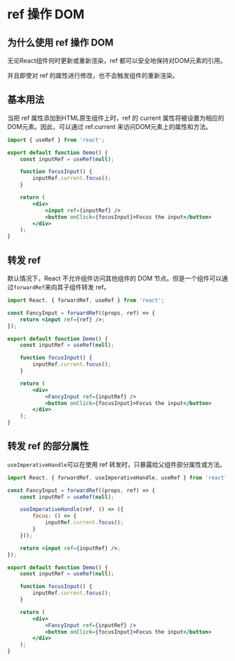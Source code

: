 # ref 操作 DOM

## 为什么使用 ref 操作 DOM
无论React组件何时更新或重新渲染，ref 都可以安全地保持对DOM元素的引用。

并且即使对 ref 的属性进行修改，也不会触发组件的重新渲染。

## 基本用法
当把 ref 属性添加到HTML原生组件上时，ref 的 current 属性将被设置为相应的DOM元素。因此，可以通过 ref.current 来访问DOM元素上的属性和方法。
```jsx
import { useRef } from 'react';

export default function Demo() {
    const inputRef = useRef(null);

    function focusInput() {
        inputRef.current.focus();
    }

    return (
        <div>
            <input ref={inputRef} />
            <button onClick={focusInput}>Focus the input</button>
        </div>
    );
}
```
## 转发 ref
默认情况下，React 不允许组件访问其他组件的 DOM 节点。但是一个组件可以通过`forwardRef`来向其子组件转发 ref。
```jsx
import React, { forwardRef, useRef } from 'react';

const FancyInput = forwardRef((props, ref) => {
    return <input ref={ref} />;
});

export default function Demo() {
    const inputRef = useRef(null);

    function focusInput() {
        inputRef.current.focus();
    }

    return (
        <div>
            <FancyInput ref={inputRef} />
            <button onClick={focusInput}>Focus the input</button>
        </div>
    );
}
```
## 转发 ref 的部分属性
`useImperativeHandle`可以在使用 ref 转发时，只暴露给父组件部分属性或方法。
```jsx
import React, { forwardRef, useImperativeHandle, useRef } from 'react';

const FancyInput = forwardRef((props, ref) => {
    const inputRef = useRef(null);

    useImperativeHandle(ref, () => ({
        focus: () => {
            inputRef.current.focus();
        }
    }));

    return <input ref={inputRef} />;
});

export default function Demo() {
    const inputRef = useRef(null);

    function focusInput() {
        inputRef.current.focus();
    }

    return (
        <div>
            <FancyInput ref={inputRef} />
            <button onClick={focusInput}>Focus the input</button>
        </div>
    );
}
```
